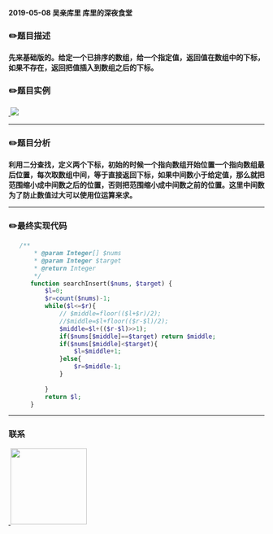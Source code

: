 
**2019-05-08 吴亲库里 库里的深夜食堂**

### :pencil2:题目描述

**先来基础版的。给定一个已排序的数组，给一个指定值，返回值在数组中的下标，如果不存在，返回把值插入到数组之后的下标。**


### :pencil2:题目实例
<a href="https://github.com/wuqinqiang/">
​    <img src="https://github.com/wuqinqiang/Lettcode-php/blob/master/images/35.png">
</a> 

****

### :pencil2:题目分析
**利用二分查找，定义两个下标，初始的时候一个指向数组开始位置一个指向数组最后位置，每次取数组中间，等于直接返回下标，如果中间数小于给定值，那么就把范围缩小成中间数之后的位置，否则把范围缩小成中间数之前的位置。这里中间数为了防止数值过大可以使用位运算来求。**
****

### :pencil2:最终实现代码

```php
   /**
       * @param Integer[] $nums
       * @param Integer $target
       * @return Integer
       */
      function searchInsert($nums, $target) {
          $l=0;
          $r=count($nums)-1;
          while($l<=$r){
              // $middle=floor(($l+$r)/2);
              //$middle=$l+floor(($r-$l)/2);
              $middle=$l+(($r-$l)>>1);
              if($nums[$middle]==$target) return $middle;
              if($nums[$middle]<$target){
                  $l=$middle+1;
              }else{
                  $r=$middle-1;
              }
              
          }
          return $l;
      }
```
  ****
  
### 联系

<a href="https://github.com/wuqinqiang/">
​    <img src="https://github.com/wuqinqiang/Lettcode-php/blob/master/qrcode_for_gh_c194f9d4cdb1_430.jpg" width="150px" height="150px">
</a> 